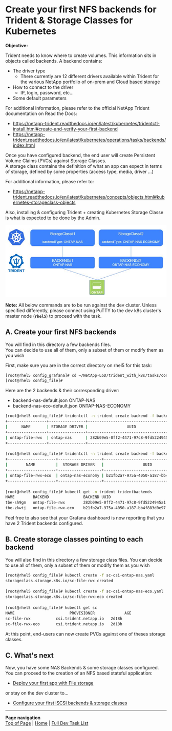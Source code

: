# Create your first NFS backends for Trident & Storage Classes for Kubernetes

**Objective:**  

Trident needs to know where to create volumes.  This information sits in objects called backends. A backend contains:  

- The driver type
  - There currently are 12 different drivers available within Trident for the various NetApp portfolio of on-prem and Cloud based storage
- How to connect to the driver
  - IP, login, password, etc...
- Some default parameters

For additional information, please refer to the official NetApp Trident documentation on Read the Docs:

- <https://netapp-trident.readthedocs.io/en/latest/kubernetes/tridentctl-install.html#create-and-verify-your-first-backend>
- <https://netapp-trident.readthedocs.io/en/latest/kubernetes/operations/tasks/backends/index.html>

Once you have configured backend, the end user will create Persistent Volume Claims (PVCs) against Storage Classes.  
A storage class contains the definition of what an app can expect in terms of storage, defined by some properties (access type, media, driver ...)

For additional information, please refer to:

- <https://netapp-trident.readthedocs.io/en/latest/kubernetes/concepts/objects.html#kubernetes-storageclass-objects>

Also, installing & configuring Trident + creating Kubernetes Storage Classe is what is expected to be done by the Admin.

![Configure File](../../../images/config_file.jpg "Configure File")

**Note:** All below commands are to be run against the dev cluster. Unless specified differently, please connect using PuTTY to the dev k8s cluster's master node (**`rhel5`**) to proceed with the task.  

## A. Create your first NFS backends

You will find in this directory a few backends files.  
You can decide to use all of them, only a subset of them or modify them as you wish

First, make sure you are in the correct directory on rhel5 for this task:

```bash
[root@rhel5 config_grafana]# cd ~/NetApp-LoD/trident_with_k8s/tasks/config_file
[root@rhel5 config_file]#
```

Here are the 2 backends & their corresponding driver:

- backend-nas-default.json        ONTAP-NAS
- backend-nas-eco-default.json    ONTAP-NAS-ECONOMY

```bash
[root@rhel5 config_file]# tridentctl -n trident create backend -f backend-nas-default.json
+-----------------+----------------+--------------------------------------+--------+---------+
|      NAME       | STORAGE DRIVER |                 UUID                 | STATE  | VOLUMES |
+-----------------+----------------+--------------------------------------+--------+---------+
| ontap-file-rwx  | ontap-nas      | 282b09e5-0ff2-4471-97c8-9fd5224945a1 | online |       0 |
+-----------------+----------------+--------------------------------------+--------+---------+

[root@rhel5 config_file]# tridentctl -n trident create backend -f backend-nas-eco-default.json
+---------------------+-------------------+--------------------------------------+--------+---------+
|        NAME         |  STORAGE DRIVER   |                 UUID                 | STATE  | VOLUMES |
+---------------------+-------------------+--------------------------------------+--------+---------+
| ontap-file-rwx-eco  | ontap-nas-economy | b21fb2a7-975a-4050-a187-bb4f883d0e97 | online |       0 |
+---------------------+-------------------+--------------------------------------+--------+---------+

[root@rhel5 config_file]# kubectl get -n trident tridentbackends
NAME        BACKEND               BACKEND UUID
tbe-sh9gm   ontap-file-rwx        282b09e5-0ff2-4471-97c8-9fd5224945a1
tbe-zkwtj   ontap-file-rwx-eco    b21fb2a7-975a-4050-a187-bb4f883d0e97
```

Feel free to also see that your Grafana dashboard is now reporting that you have 2 Trident backends configured.

## B. Create storage classes pointing to each backend

You will also find in this directory a few storage class files.
You can decide to use all of them, only a subset of them or modify them as you wish

```bash
[root@rhel5 config_file]# kubectl create -f sc-csi-ontap-nas.yaml
storageclass.storage.k8s.io/sc-file-rwx created

[root@rhel5 config_file]# kubectl create -f sc-csi-ontap-nas-eco.yaml
storageclass.storage.k8s.io/sc-file-rwx-eco created

[root@rhel5 config_file]# kubectl get sc
NAME                        PROVISIONER             AGE
sc-file-rwx           csi.trident.netapp.io   2d18h
sc-file-rwx-eco       csi.trident.netapp.io   2d18h
```

At this point, end-users can now create PVCs against one of theses storage classes.  

## C. What's next

Now, you have some NAS Backends & some storage classes configured. You can proceed to the creation of an NFS based stateful application:  
- [Deploy your first app with File storage](../file_app)  

or stay on the dev cluster to...

- [Configure your first iSCSI backends & storage classes](../config_block)  

---
**Page navigation**  
[Top of Page](#top) | [Home](/README.md) | [Full Dev Task List](/README.md#dev-k8s-cluster-tasks)
